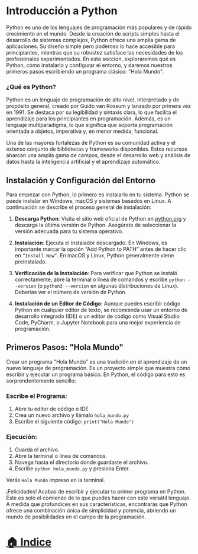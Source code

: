 # Introducción a Python

Python es uno de los lenguajes de programación más populares y de rápido crecimiento en el mundo. Desde la creación de scripts simples hasta el desarrollo de sistemas complejos, Python ofrece una amplia gama de aplicaciones. Su diseño simple pero poderoso lo hace accesible para principiantes, mientras que su robustez satisface las necesidades de los profesionales experimentados. En esta seccion, exploraremos qué es Python, cómo instalarlo y configurar el entorno, y daremos nuestros primeros pasos escribiendo un programa clásico: "Hola Mundo".

### ¿Qué es Python?

Python es un lenguaje de programación de alto nivel, interpretado y de propósito general, creado por Guido van Rossum y lanzado por primera vez en 1991. Se destaca por su legibilidad y sintaxis clara, lo que facilita el aprendizaje para los principiantes en programación. Además, es un lenguaje multiparadigma, lo que significa que soporta programación orientada a objetos, imperativa y, en menor medida, funcional.

Una de las mayores fortalezas de Python es su comunidad activa y el extenso conjunto de bibliotecas y frameworks disponibles. Estos recursos abarcan una amplia gama de campos, desde el desarrollo web y análisis de datos hasta la inteligencia artificial y el aprendizaje automático.

## Instalación y Configuración del Entorno

Para empezar con Python, lo primero es instalarlo en tu sistema. Python se puede instalar en Windows, macOS y sistemas basados en Linux. A continuación se describe el proceso general de instalación:

1. **Descarga Python**: Visita el sitio web oficial de Python en [python.org](https://www.python.org/) y descarga la última versión de Python. Asegúrate de seleccionar la versión adecuada para tu sistema operativo.

2. **Instalación**: Ejecuta el instalador descargado. En Windows, es importante marcar la opción “Add Python to PATH” antes de hacer clic en ` “Install Now” `. En macOS y Linux, Python generalmente viene preinstalado.

3. **Verificación de la Instalación**: Para verificar que Python se instaló correctamente, abre la terminal o línea de comandos y escribe ` python --version ` (o ` python3 --version ` en algunas distribuciones de Linux). Deberías ver el número de versión de Python.

4. **Instalación de un Editor de Código**: Aunque puedes escribir código Python en cualquier editor de texto, se recomienda usar un entorno de desarrollo integrado (IDE) o un editor de código como Visual Studio Code, PyCharm, o Jupyter Notebook para una mejor experiencia de programación.

## Primeros Pasos: "Hola Mundo"

Crear un programa "Hola Mundo" es una tradición en el aprendizaje de un nuevo lenguaje de programación. Es un proyecto simple que muestra cómo escribir y ejecutar un programa básico. En Python, el código para esto es sorprendentemente sencillo:

### Escribe el Programa:

1. Abre tu editor de código o IDE
2. Crea un nuevo archivo y llámalo ` hola_mundo.py ` 
3. Escribe el siguiente código:  ` print("Hola Mundo") `

### Ejecución:

1. Guarda el archivo.
2. Abre la terminal o línea de comandos.
3. Navega hasta el directorio donde guardaste el archivo.
4. Escribe `python hola_mundo.py` y presiona Enter.

Verás `Hola Mundo` impreso en la terminal.

¡Felicidades! Acabas de escribir y ejecutar tu primer programa en Python. Este es solo el comienzo de lo que puedes hacer con este versátil lenguaje. A medida que profundices en sus características, encontrarás que Python ofrece una combinación única de simplicidad y potencia, abriendo un mundo de posibilidades en el campo de la programación.

# [🏠 Indice](../)
